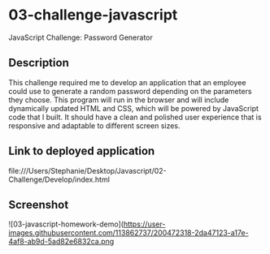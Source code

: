 # 03-challenge-javascript
JavaScript Challenge: Password Generator
## Description
This challenge required me to develop an application that an employee could use to generate a random password depending on the parameters they choose. This program will run in the browser and will include dynamically updated HTML and CSS, which will be powered by JavaScript code that I built. It should have a clean and polished user experience that is responsive and adaptable to different screen sizes.
## Link to deployed application
file:///Users/Stephanie/Desktop/Javascript/02-Challenge/Develop/index.html
## Screenshot
![03-javascript-homework-demo](https://user-images.githubusercontent.com/113862737/200472318-2da47123-a17e-4af8-ab9d-5ad82e6832ca.png
